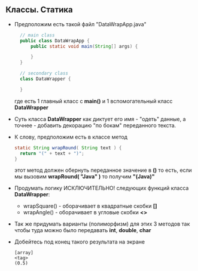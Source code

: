 ## Классы. Статика

* Предположим есть такой файл "DataWrapApp.java"
  ```java
    // main class
    public class DataWrapApp {
        public static void main(String[] args) {

        }
    }

    // secondary class
    class DataWrapper {

    }

  ```
  где есть 1 главный класс с **main()** и 1 вспомогательный класс **DataWrapper**

* Суть класса  **DataWrapper** как диктует его имя - "одеть" данные, а точнее - добавить декорацию "по бокам" переданного текста. 
* К слову, предположим есть в классе метод
  ```java
  static String wrapRound( String text ) {
    return "(" + text + ")";
  }
  ```
  этот метод должен обернуть переданное значение в **()** то есть, если мы вызовим **wrapRound( "Java" )** то получим **"(Java)"** 
* Продумать логику ИСКЛЮЧИТЕЛЬНО! следующих функций класса **DataWrapper**:
  -  wrapSquare() - оборачивает в квадратные скобки **[]**
  -  wrapAngle() - оборачивает в угловые скобки **<>**
* Так же придумать варианты (полиморфизм) для этих 3 методов так чтобы туда можно было передавать **int**, **double**, **char**

* Добейтесь под конец такого результата на экране
  ```
  [array]
  <tag>
  (0.5)
  ``` 